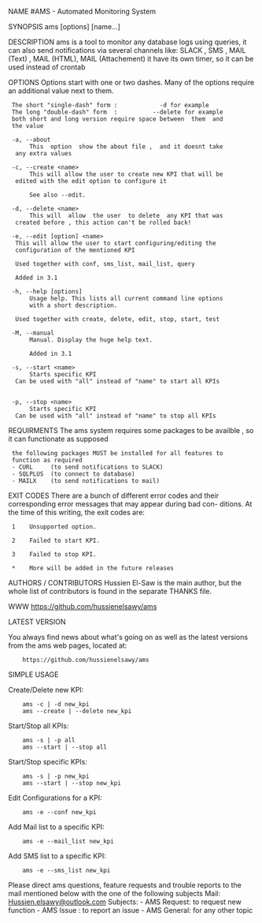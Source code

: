 
NAME
#AMS - Automated Monitoring System

SYNOPSIS
     ams [options] [name...]

DESCRIPTION
     ams is a tool to monitor any database  logs  using queries,
     it can also send notifications via several  channels  like:
     SLACK , SMS , MAIL (Text) , MAIL (HTML), MAIL (Attachement)
     it have its own timer, so it can be used instead of crontab
     
OPTIONS
     Options start with one or two dashes. Many  of  the  options
     require an additional value next to them.

     The short "single-dash" form :     	   -d for example
     The long "double-dash" form  :          --delete for example
     both short and long version require space between  them  and
     the value

     -a, --about
          This  option  show the about file ,  and it doesnt take 
	  any extra values
		  
     -c, --create <name>
          This will allow the user to create new KPI that will be
	  edited with the edit option to configure it 
		  
          See also --edit.
		  
     -d, --delete <name>
          This will  allow  the user  to delete  any KPI that was
	  created before , this action can't be rolled back! 
		  		  
     -e, --edit [option] <name>
	  This will allow the user to start configuring/editing the
	  configuration of the mentioned KPI
		  
	  Used together with conf, sms_list, mail_list, query

	  Added in 3.1

     -h, --help [options]
          Usage help. This lists all current command line options
          with a short description.
		  
	  Used together with create, delete, edit, stop, start, test
		  
     -M, --manual
          Manual. Display the huge help text.

          Added in 3.1

     -s, --start <name>
          Starts specific KPI 	
	  Can be used with "all" instead of "name" to start all KPIs
					
		  
     -p, --stop <name>
          Starts specific KPI	
  	  Can be used with "all" instead of "name" to stop all KPIs


REQUIRMENTS
     The ams system requires some packages to be availble , so it
     can functionate as supposed
	 
     the following packages MUST be installed for all features to
     function as required
	 - CURL		(to send notifications to SLACK)
	 - SQLPLUS	(to connect to database)
	 - MAILX	(to send notifications to mail)	


EXIT CODES
     There are  a  bunch  of  different  error  codes  and  their
     corresponding error messages that may appear during bad con-
     ditions. At the time of this writing, the exit codes are:

     1    Unsupported option.

     2    Failed to start KPI.

     3    Failed to stop KPI.
	 
     *	  More will be added in the future releases


AUTHORS / CONTRIBUTORS
     Hussien El-Saw is the main author, but the  whole  list  of
     contributors is found in the separate THANKS file.

WWW
     https://github.com/hussienelsawy/ams


LATEST VERSION

  You always find news about what's going on as well as the latest versions
  from the ams web pages, located at:

        https://github.com/hussienelsawy/ams

SIMPLE USAGE

  Create/Delete new KPI:

        ams -c | -d new_kpi
		ams --create | --delete new_kpi

  Start/Stop all KPIs:

        ams -s | -p all
		ams --start | --stop all
		
  Start/Stop specific KPIs:

        ams -s | -p new_kpi
		ams --start | --stop new_kpi
 
  Edit Configurations for a KPI:
		
		ams -e --conf new_kpi

  Add Mail list to a specific KPI:
  
		ams -e --mail_list new_kpi

  Add SMS list to a specific KPI:
  
		ams -e --sms_list new_kpi
		


  Please direct ams questions, feature requests and trouble reports to the mail
  mentioned below with the one of the following subjects
	Mail: Hussien.elsawy@outlook.com
	Subjects:
		- AMS Request: to request new function
		- AMS Issue  : to report an issue
		- AMS General: for any other topic
